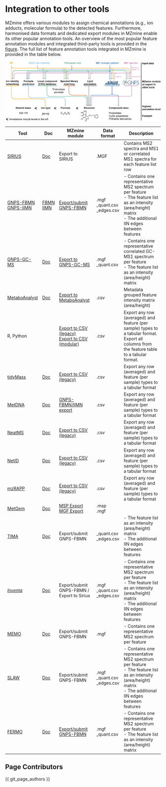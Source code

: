 # Integration to other tools

MZmine offers various modules to assign chemical annotations (e.g., ion adducts, molecular formula) to the detected features. Furthermore, harmonised data formats and dedicated export modules in MZmine enable its other popular annotation tools. An overview of the most popular feature annotation modules and integrated third-party tools is provided in the [figure](#integration-to-other-tools). The full list of feature annotation tools integrated in MZmine is provided in the table below.

![Integration wiht other tools](img/integration.png)

| **Tool**                                                                                                                          | **Doc**                                                                                                                                                                | **MZmine module**                                                                                                                                           | **Data format**                    | **Description**                                                                                                                                                  |
| --------------------------------------------------------------------------------------------------------------------------------- | ---------------------------------------------------------------------------------------------------------------------------------------------------------------------- | ----------------------------------------------------------------------------------------------------------------------------------------------------------- | ---------------------------------- | ---------------------------------------------------------------------------------------------------------------------------------------------------------------- |
| [SIRIUS](https://bio.informatik.uni-jena.de/software/sirius/)                                                                     | [Doc](https://ccms-ucsd.github.io/GNPSDocumentation/sirius/#with-the-feature-based-molecular-networking)                                                               | Export to SIRIUS                                                                                                                                            | .MGF                               | Contains MS2 spectra and MS1 or correlated MS1 spectra for each feature list row                                                                                 |
| [GNPS-FBMN](https://www.nature.com/articles/s41592-020-0933-6)<br>[GNPS-IIMN](https://www.nature.com/articles/s41467-021-23953-9) | [FBMN](https://ccms-ucsd.github.io/GNPSDocumentation/featurebasedmolecularnetworking-with-mzmine2/)<br>[IIMN](https://ccms-ucsd.github.io/GNPSDocumentation/fbmn-iin/) | [Export/submit GNPS-FBMN](../module_docs/io/data-exchange-with-other-software.md#gnps-fbmniimn-export)                                                      | .mgf<br>\_quant.csv<br>\_edges.csv | - Contains one representative MS2 spectrum per feature<br>- The feature list as an intensity (area/height) matrix<br>- The additional IIN edges between features |
| [GNPS-GC-MS](https://ccms-ucsd.github.io/GNPSDocumentation/gcanalysis/)                                                           | [Doc](https://ccms-ucsd.github.io/GNPSDocumentation/gc-ms-deconvolution/#gc-ms-data-processing-with-adap-mzmine)                                                       | [Export to GNPS-GC-MS](../module_docs/io/data-exchange-with-other-software.md#gnps-gc-ms-with-adap)                                                         | .mgf<br>\_quant.csv                | - Contains one representative correlated GC-MS1 spectrum per feature<br>- The feature list as an intensity (area/height) matrix                                  |
| [MetaboAnalyst](https://www.metaboanalyst.ca/)                                                                                    | [Doc](https://www.metaboanalyst.ca/docs/Format.xhtml#ac:j_idt38)                                                                                                       | [Export to MetaboAnalyst](../module_docs/io/data-exchange-with-other-software.md#metaboanalyst-export)                                                      | .csv                               | Metadata grouped feature intensity matrix (area/height)                                                                                                          |
| R, Python                                                                                                                         |                                                                                                                                                                        | [Export to CSV (legacy)](../module_docs/io/feat-list-export.md#csv-legacy-mzmine-2)<br>[Export to CSV (modular)](../module_docs/io/feat-list-export.md#csv) | .csv                               | Export any row (averaged) and feature (per sample) types to a tabular format.<br>Export all columns from the feature table to a tabular format.                  |
| [tidyMass](https://github.com/tidymass/tidymass)                                                                                  | [Doc](https://www.tidymass.org/docs/chapter2/3-mass_dataset_other_tools/#mzmine-feature-table-to-mass_dataset-class)                                                   | [Export to CSV (legacy)](../module_docs/io/feat-list-export.md#csv-legacy-mzmine-2)                                                                         | .csv                               | Export any row (averaged) and feature (per sample) types to a tabular format                                                                                     |
| [MetDNA](http://metdna.zhulab.cn/)                                                                                                | [Doc](https://github.com/ZhuMetLab/MetDNA2_Web/blob/main/Tutorials/Tutorial_data_preprocessing_MZmine.pdf)                                                             | [GNPS-FBMN/IIMN export](../module_docs/io/data-exchange-with-other-software.md#gnps-fbmniimn-export)                                                        | .csv                               | Export any row (averaged) and feature (per sample) types to a tabular format                                                                                     |
| [NeatMS](https://github.com/bihealth/NeatMS)                                                                                      | [Doc](https://neatms.readthedocs.io/en/latest/first-steps/data-format/)                                                                                                | [Export to CSV (legacy)](../module_docs/io/feat-list-export.md#csv-legacy-mzmine-2)                                                                         | .csv                               | Export any row (averaged) and feature (per sample) types to a tabular format                                                                                     |
| [NetID](https://www.nature.com/articles/s41592-021-01303-3)                                                                       | [Doc](https://github.com/LiChenPU/NetID)                                                                                                                               | [Export to CSV (legacy)](../module_docs/io/feat-list-export.md#csv-legacy-mzmine-2)                                                                         | .csv                               | Export any row (averaged) and feature (per sample) types to a tabular format                                                                                     |
| [mzRAPP](https://github.com/YasinEl/mzRAPP#exporting-npp-outputs-from-different-tools)                                            | [Doc](https://github.com/YasinEl/mzRAPP#exporting-npp-outputs-from-different-tools)                                                                                    | [Export to CSV (legacy)](../module_docs/io/feat-list-export.md#csv-legacy-mzmine-2)                                                                         | .csv                               | Export any row (averaged) and feature (per sample) types to a tabular format                                                                                     |
| [MetGem](https://metgem.github.io/)                                                                                               | [Doc](https://metgem.readthedocs.io/en/latest/user_manual/import.html#id1)                                                                                             | [MSP Export](../module_docs/io/feat-list-export.md#msp-export)<br/>[MGF Export](../module_docs/io/feat-list-export.md#mgf-export)                           | .msp<br/>.mgf                      |                                                                                                                                                                  |
| [TIMA](https://github.com/taxonomicallyinformedannotation/tima-r)                                                                 | [Doc](https://taxonomicallyinformedannotation.github.io/tima-r/index.html)                                                                                             | Export/submit GNPS-FBMN                                                                                                                                     | \_quant.csv<br>\_edges.csv         | - The feature list as an intensity (area/height) matrix<br>- The additional IIN edges between features                                                           |
| [_Inventa_](https://github.com/luigiquiros/inventa)                                                                               | [Doc](https://luigiquiros.github.io/inventa/)                                                                                                                          | Export/submit GNPS-FBMN / Export to Sirius                                                                                                                  | .mgf<br>\_quant.csv<br>\_edges.csv | - Contains one representative MS2 spectrum per feature<br>- The feature list as an intensity (area/height) matrix<br>- The additional IIN edges between features |
| [MEMO](https://github.com/mandelbrot-project/memo)                                                                                | [Doc](https://memo-docs.readthedocs.io/en/latest/index.html)                                                                                                           | Export/submit GNPS-FBMN                                                                                                                                     | .mgf                               | - Contains one representative MS2 spectrum per feature                                                                                                           |
| [SLAW](https://github.com/zamboni-lab/SLAW)                                                                                       | [Doc](https://github.com/zamboni-lab/SLAW)                                                                                                                             | Export/submit GNPS-FBMN                                                                                                                                     | .mgf<br>\_quant.csv<br>\_edges.csv | - Contains one representative MS2 spectrum per feature<br>- The feature list as an intensity (area/height) matrix<br>- The additional IIN edges between features |
| [FERMO](https://github.com/mmzdouc/FERMO/)                                                                                        | [Doc](https://github.com/mmzdouc/FERMO/wiki/)                                                                                                                          | [Export/submit GNPS-FBMN](../module_docs/io/data-exchange-with-other-software.md#gnps-fbmniimn-export)                                                      | .mgf<br>\_quant.csv                | - Contains one representative MS2 spectrum per feature<br>- The feature list as an intensity (area/height) matrix                                                |

## Page Contributors

{{ git_page_authors }}
